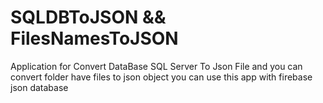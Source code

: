 # SQLDBToJSON && FilesNamesToJSON
Application for Convert DataBase SQL Server To Json File and you can convert folder have files to json object 
you can use this app with firebase json database

 

